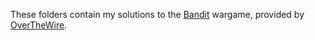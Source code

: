 These folders contain my solutions to the
[Bandit](https://overthewire.org/wargames/bandit/) wargame, provided by
[OverTheWire](https://overthewire.org/).
